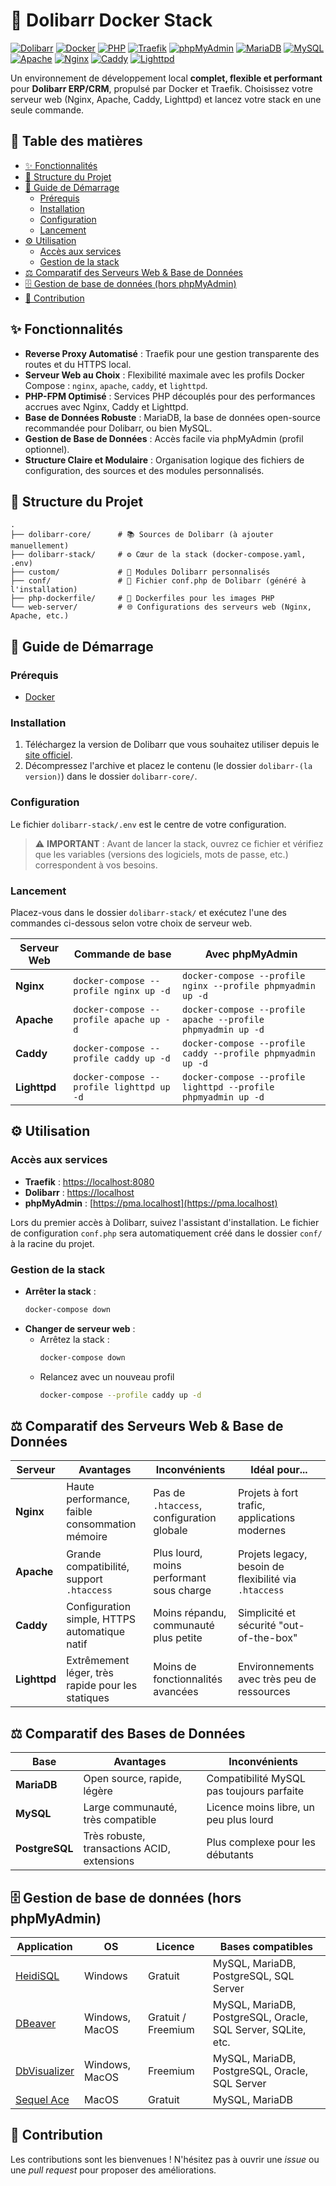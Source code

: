 # 🚀 Dolibarr Docker Stack

[![Dolibarr](https://img.shields.io/badge/Dolibarr-blue)](https://www.dolibarr.org/)
[![Docker](https://img.shields.io/badge/Docker-blue)](https://www.docker.com/)
[![PHP](https://img.shields.io/badge/PHP-blue)](https://www.php.net/)
[![Traefik](https://img.shields.io/badge/Traefik-purple)](https://traefik.io/)
[![phpMyAdmin](https://img.shields.io/badge/phpMyAdmin-purple)](https://www.phpmyadmin.net/)
[![MariaDB](https://img.shields.io/badge/MariaDB-teal)](https://mariadb.org/)
[![MySQL](https://img.shields.io/badge/MySQL-teal)](https://www.mysql.com/)
[![Apache](https://img.shields.io/badge/Apache-grey)](https://httpd.apache.org/)
[![Nginx](https://img.shields.io/badge/Nginx-grey)](https://nginx.org/)
[![Caddy](https://img.shields.io/badge/Caddy-grey)](https://caddyserver.com/)
[![Lighttpd](https://img.shields.io/badge/Lighttpd-grey)](https://www.lighttpd.net/)

Un environnement de développement local **complet, flexible et performant** pour **Dolibarr ERP/CRM**, propulsé par Docker et Traefik. Choisissez votre serveur web (Nginx, Apache, Caddy, Lighttpd) et lancez votre stack en une seule commande.

## 📖 Table des matières

- [✨ Fonctionnalités](#-fonctionnalités)
- [📂 Structure du Projet](#-structure-du-projet)
- [🚀 Guide de Démarrage](#-guide-de-démarrage)
  - [Prérequis](#prérequis)
  - [Installation](#installation)
  - [Configuration](#configuration)
  - [Lancement](#lancement)
- [⚙️ Utilisation](#️-utilisation)
  - [Accès aux services](#accès-aux-services)
  - [Gestion de la stack](#gestion-de-la-stack)
- [⚖️ Comparatif des Serveurs Web & Base de Données](#️-comparatif-des-serveurs-web--base-de-données)
- [🗄️ Gestion de base de données (hors phpMyAdmin)](#️-gestion-de-base-de-données-hors-phpmyadmin)
- [🤝 Contribution](#-contribution)

## ✨ Fonctionnalités

- **Reverse Proxy Automatisé** : Traefik pour une gestion transparente des routes et du HTTPS local.
- **Serveur Web au Choix** : Flexibilité maximale avec les profils Docker Compose : `nginx`, `apache`, `caddy`, et `lighttpd`.
- **PHP-FPM Optimisé** : Services PHP découplés pour des performances accrues avec Nginx, Caddy et Lighttpd.
- **Base de Données Robuste** : MariaDB, la base de données open-source recommandée pour Dolibarr, ou bien MySQL.
- **Gestion de Base de Données** : Accès facile via phpMyAdmin (profil optionnel).
- **Structure Claire et Modulaire** : Organisation logique des fichiers de configuration, des sources et des modules personnalisés.

## 📂 Structure du Projet

```
.
├── dolibarr-core/      # 📚 Sources de Dolibarr (à ajouter manuellement)
├── dolibarr-stack/     # ⚙️ Cœur de la stack (docker-compose.yaml, .env)
├── custom/             # 🧩 Modules Dolibarr personnalisés
├── conf/               # 📄 Fichier conf.php de Dolibarr (généré à l'installation)
├── php-dockerfile/     # 🐳 Dockerfiles pour les images PHP
└── web-server/         # 🌐 Configurations des serveurs web (Nginx, Apache, etc.)
```

## 🚀 Guide de Démarrage

### Prérequis

- [Docker](https://www.docker.com/get-started)

### Installation

1.  Téléchargez la version de Dolibarr que vous souhaitez utiliser depuis le [site officiel](https://www.dolibarr.org/downloads).
2.  Décompressez l'archive et placez le contenu (le dossier `dolibarr-(la version)`) dans le dossier `dolibarr-core/`.

### Configuration

Le fichier `dolibarr-stack/.env` est le centre de votre configuration.

> ⚠️ **IMPORTANT** : Avant de lancer la stack, ouvrez ce fichier et vérifiez que les variables (versions des logiciels, mots de passe, etc.) correspondent à vos besoins.

### Lancement

Placez-vous dans le dossier `dolibarr-stack/` et exécutez l'une des commandes ci-dessous selon votre choix de serveur web.

| Serveur Web | Commande de base                             | Avec phpMyAdmin                                                |
|-------------|----------------------------------------------|----------------------------------------------------------------|
| **Nginx**   | `docker-compose --profile nginx up -d`       | `docker-compose --profile nginx --profile phpmyadmin up -d`    |
| **Apache**  | `docker-compose --profile apache up -d`      | `docker-compose --profile apache --profile phpmyadmin up -d`   |
| **Caddy**   | `docker-compose --profile caddy up -d`       | `docker-compose --profile caddy --profile phpmyadmin up -d`    |
| **Lighttpd**| `docker-compose --profile lighttpd up -d`    | `docker-compose --profile lighttpd --profile phpmyadmin up -d` |

## ⚙️ Utilisation

### Accès aux services

- **Traefik** : [https://localhost:8080](https://localhost:8080)
- **Dolibarr** : [https://localhost](https://localhost)
- **phpMyAdmin** : [https://pma.localhost](https://pma.localhost)

Lors du premier accès à Dolibarr, suivez l'assistant d'installation. Le fichier de configuration `conf.php` sera automatiquement créé dans le dossier `conf/` à la racine du projet.

### Gestion de la stack

- **Arrêter la stack** :
  ```bash
  docker-compose down
  ```
- **Changer de serveur web** :
  - Arrêtez la stack :
    ```bash
    docker-compose down
    ```
  - Relancez avec un nouveau profil
    ```bash
    docker-compose --profile caddy up -d
    ```

## ⚖️ Comparatif des Serveurs Web & Base de Données

| Serveur   | Avantages                                           | Inconvénients                               | Idéal pour...                                         |
|-----------|-----------------------------------------------------|---------------------------------------------|-------------------------------------------------------|
| **Nginx** | Haute performance, faible consommation mémoire      | Pas de `.htaccess`, configuration globale   | Projets à fort trafic, applications modernes          |
| **Apache**| Grande compatibilité, support `.htaccess`           | Plus lourd, moins performant sous charge    | Projets legacy, besoin de flexibilité via `.htaccess` |
| **Caddy** | Configuration simple, HTTPS automatique natif       | Moins répandu, communauté plus petite       | Simplicité et sécurité "out-of-the-box"               |
| **Lighttpd**| Extrêmement léger, très rapide pour les statiques | Moins de fonctionnalités avancées           | Environnements avec très peu de ressources            |

## ⚖️ Comparatif des Bases de Données

| Base           | Avantages                                   | Inconvénients                             |
|----------------|---------------------------------------------|-------------------------------------------|
| **MariaDB**    | Open source, rapide, légère                 | Compatibilité MySQL pas toujours parfaite |
| **MySQL**      | Large communauté, très compatible           | Licence moins libre, un peu plus lourd    |
| **PostgreSQL** | Très robuste, transactions ACID, extensions | Plus complexe pour les débutants          |



## 🗄️ Gestion de base de données (hors phpMyAdmin)

| Application                                                               | OS             | Licence            | Bases compatibles                                            |
|---------------------------------------------------------------------------|----------------|--------------------|--------------------------------------------------------------|
| [HeidiSQL](https://www.heidisql.com/)                                     | Windows        | Gratuit            | MySQL, MariaDB, PostgreSQL, SQL Server                       |
| [DBeaver](https://dbeaver.io/)                                            | Windows, MacOS | Gratuit / Freemium | MySQL, MariaDB, PostgreSQL, Oracle, SQL Server, SQLite, etc. |
| [DbVisualizer](https://www.dbvis.com/)                                    | Windows, MacOS | Freemium           | MySQL, MariaDB, PostgreSQL, Oracle, SQL Server               |
| [Sequel Ace](https://apps.apple.com/fr/app/sequel-ace/id1518036000?mt=12) | MacOS          | Gratuit            | MySQL, MariaDB                                               |


## 🤝 Contribution

Les contributions sont les bienvenues ! N'hésitez pas à ouvrir une *issue* ou une *pull request* pour proposer des améliorations.
